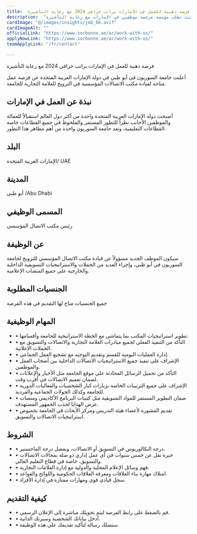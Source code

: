 ```yaml
---
title:  فرصة ذهبية للعمل في الإمارات براتب خرافي 2024 مع رعاية التأشيرة 
description:  "فرصة ذهبية للباحثين عن عمل في الإمارات حيث تطلب مؤسسة مرخصة موظفين في الإمارات مع رعاية التأشيرة." 
cardImage: "@/images/insights/job_66.avif" 
cardImageAlt: "" 
officialLink: "https://www.sorbonne.ae/ar/work-with-us/" 
applyNowLink: "https://www.sorbonne.ae/ar/work-with-us/" 
teamApplyLink: "/fr/contact"

---
```


فرصة ذهبية للعمل في الإمارات براتب خرافي 2024 مع رعاية التأشيرة

أعلنت جامعة السوربون في أبو ظبي في دولة الإمارات العربية المتحدة عن فرصة عمل متاحة لقيادة مكتب الاتصالات المؤسسية في الترويج للعلامة التجارية للجامعة.

## نبذة عن العمل في الإمارات

أصبحت دولة الإمارات العربية المتحدة واحدة من أكثر دول العالم استقبالاً للعمالة والموظفين الأجانب نظراً للتطور المستمر والملحوظ في جميع القطاعات خاصة القطاعات التعليمية، وتعد جامعة السوربون واحدة من أهم مظاهر هذا التطور.

## البلد

الإمارات العربية المتحدة/ UAE

## المدينة

أبو ظبي /Abu Dhabi

## المسمى الوظيفي

رئيس مكتب الاتصال المؤسسي

## عن الوظيفة

سيكون الموظف الجديد مسؤولاً عن قيادة مكتب الاتصال المؤسسي للترويج لجامعة السوربون في أبو ظبي، وإجراء العديد من الحملات والاستراتيجيات التسويقية الداخلية والخارجية على جميع المنصات الإعلامية.

## الجنسيات المطلوبة

جميع الجنسيات متاح لها التقديم في هذه الفرصة

## المهام الوظيفية

- • تطوير استراتيجيات المكتب بما يتماشى مع الخطة الاستراتيجية للجامعة وأقسامها.
- • التأكد من التنفيذ الفعلي لجميع مبادرات العلامة التجارية والاتصالات والتسويق مع الحملات الإعلانية.
- • إدارة العمليات اليومية للقسم وتقديم التوجيه مع تشجيع العمل الجماعي.
- • الإشراف على تنفيذ جميع الاستراتيجيات الاتصالات الداخلية بين أصحاب العمل والموظفين.
- • التأكد من تحميل الرسائل المحادثة على موقع الجامعة مثل الأخبار والإعلانات لضمان تعميم الاتصالات في أقرب وقت.
- • الإشراف على جميع الترتيبات الخاصة بزيارات كبار الشخصيات والفعاليات الدورية للجامعة وكذلك الجولات الجماعية والفردية.
- • ضمان التطوير المستمر للمواد التسويقية مثل كتيبات البرنامج الأكاديمي ومنصات عرض الهدايا لجذب الجمهور المستهدف.
- • تقديم المشورة لأعضاء هيئة التدريس ومركز الأبحاث في الجامعة بخصوص استراتيجيات الاتصالات والتسويق.

## الشروط

- • درجة البكالوريوس في التسويق أو الاتصالات، ويفضل درجة الماجستير.
- • خبرة تقل عن خمس سنوات في أي عمل إداري ذو صلة بمجالات الاتصالات والتسويق، خاصة في قطاع التعليم العالي.
- • فهم وسائل الإعلام المحلية والدولية مع إدارة العلامات التجارية.
- • امتلاك مهارة بناء العلاقات ومعرفة العلاقات الحكومية واللوائح والقواعد.
- • سجل قيادي قوي ومهارات ممتازة في إدارة الأفراد.

## كيفية التقديم

- • قم بالضغط على رابط الفرصة ليتم تحويلك مباشرة إلى الإعلان الرسمي.
- • أدخل بياناتك الشخصية وسيرتك الذاتية.
- • ستصلك رسالة لتأكيد تقديمك على هذه الوظيفة.

